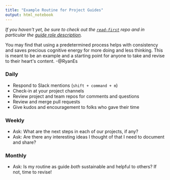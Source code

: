 ```yaml
---
title: "Example Routine for Project Guides"
output: html_notebook
---
```


_If you haven't yet, be sure to check out the [`read-first`](https://github.com/citizenlabsgr/read-first) repo and in particular the [guide role description](https://github.com/Data4Democracy/read-this-first/blob/master/guide-role-description.md)._

You may find that using a predetermined process helps with consistency and saves precious cognitive energy for more doing and less thinking. This is meant to be an example and a starting point for anyone to take and revise to their heart's content. -@RyanEs

### Daily

* Respond to Slack mentions (`shift + command + m`)
* Check-in at your project channels
* Review project and team repos for comments and questions
* Review and merge pull requests
* Give kudos and encouragement to folks who gave their time  

### Weekly

* Ask: What are the next steps in each of our projects, if any?
* Ask: Are there any interesting ideas I thought of that I need to document and share?

### Monthly

* Ask: Is my routine as guide *both* sustainable and helpful to others? If not, time to revise!
